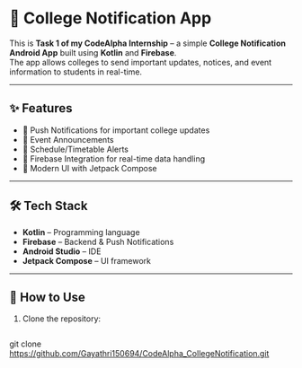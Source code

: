 # 📢 College Notification App  

This is **Task 1 of my CodeAlpha Internship** – a simple **College Notification Android App** built using **Kotlin** and **Firebase**.  
The app allows colleges to send important updates, notices, and event information to students in real-time.  

---

## ✨ Features  
- 🔔 Push Notifications for important college updates  
- 📅 Event Announcements  
- 📘 Schedule/Timetable Alerts  
- 🔗 Firebase Integration for real-time data handling  
- 🎨 Modern UI with Jetpack Compose  

---

## 🛠 Tech Stack  
- **Kotlin** – Programming language  
- **Firebase** – Backend & Push Notifications  
- **Android Studio** – IDE  
- **Jetpack Compose** – UI framework  

---

## 🚀 How to Use  
1. Clone the repository:  
   ```bash
  git clone https://github.com/Gayathri150694/CodeAlpha_CollegeNotification.git

